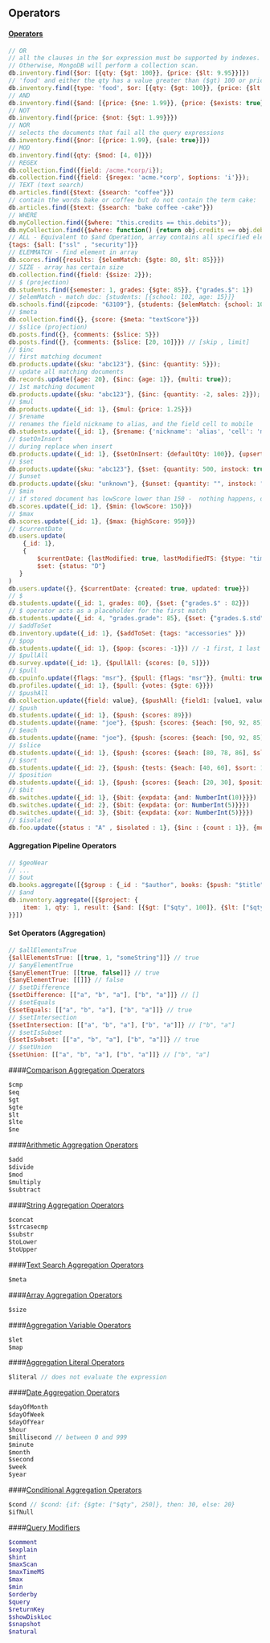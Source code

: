 Operators
-

#### [Operators](http://docs.mongodb.org/manual/reference/operator/query/)
````js
// OR
// all the clauses in the $or expression must be supported by indexes.
// Otherwise, MongoDB will perform a collection scan.
db.inventory.find({$or: [{qty: {$gt: 100}}, {price: {$lt: 9.95}}]})
// 'food' and either the qty has a value greater than ($gt) 100 or price is less than ($lt) 9.95
db.inventory.find({type: 'food', $or: [{qty: {$gt: 100}}, {price: {$lt: 9.95}}]})
// AND
db.inventory.find({$and: [{price: {$ne: 1.99}}, {price: {$exists: true}}]})
// NOT
db.inventory.find({price: {$not: {$gt: 1.99}}})
// NOR
// selects the documents that fail all the query expressions
db.inventory.find({$nor: [{price: 1.99}, {sale: true}]})
// MOD
db.inventory.find({qty: {$mod: [4, 0]}})
// REGEX
db.collection.find({field: /acme.*corp/i});
db.collection.find({field: {$regex: 'acme.*corp', $options: 'i'}});
// TEXT (text search)
db.articles.find({$text: {$search: "coffee"}})
// contain the words bake or coffee but do not contain the term cake:
db.articles.find({$text: {$search: "bake coffee -cake"}})
// WHERE
db.myCollection.find({$where: "this.credits == this.debits"});
db.myCollection.find({$where: function() {return obj.credits == obj.debits;}});
// ALL - Equivalent to $and Operation, array contains all specified elements.
{tags: {$all: ["ssl" , "security"]}}
// ELEMMATCH - find element in array
db.scores.find({results: {$elemMatch: {$gte: 80, $lt: 85}}})
// SIZE - array has certain size
db.collection.find({field: {$size: 2}});
// $ (projection)
db.students.find({semester: 1, grades: {$gte: 85}}, {"grades.$": 1})
// $elemMatch - match doc: {students: [{school: 102, age: 15}]}
db.schools.find({zipcode: "63109"}, {students: {$elemMatch: {school: 102, age: {$gt: 10}}}})
// $meta
db.collection.find({}, {score: {$meta: "textScore"}})
// $slice (projection)
db.posts.find({}, {comments: {$slice: 5}})
db.posts.find({}, {comments: {$slice: [20, 10]}}) // [skip , limit]
// $inc
// first matching document
db.products.update({sku: "abc123"}, {$inc: {quantity: 5}});
// update all matching documents
db.records.update({age: 20}, {$inc: {age: 1}}, {multi: true});
// 1st matching document
db.products.update({sku: "abc123"}, {$inc: {quantity: -2, sales: 2}});
// $mul
db.products.update({_id: 1}, {$mul: {price: 1.25}})
// $rename
// renames the field nickname to alias, and the field cell to mobile
db.students.update({_id: 1}, {$rename: {'nickname': 'alias', 'cell': 'mobile'}})
// $setOnInsert
// during replace when insert
db.products.update({_id: 1}, {$setOnInsert: {defaultQty: 100}}, {upsert: true})
// $set
db.products.update({sku: "abc123"}, {$set: {quantity: 500, instock: true, "details.make": "ZYX"}})
// $unset
db.products.update({sku: "unknown"}, {$unset: {quantity: "", instock: ""}})
// $min
// if stored document has lowScore lower than 150 -  nothing happens, otherwise lowScore will set to 150
db.scores.update({_id: 1}, {$min: {lowScore: 150}})
// $max
db.scores.update({_id: 1}, {$max: {highScore: 950}})
// $currentDate
db.users.update(
    {_id: 1},
    {
        $currentDate: {lastModified: true, lastModifiedTS: {$type: "timestamp"}},
        $set: {status: "D"}
   }
)
db.users.update({}, {$currentDate: {created: true, updated: true}})
// $
db.students.update({_id: 1, grades: 80}, {$set: {"grades.$" : 82}})
// $ operator acts as a placeholder for the first match
db.students.update({_id: 4, "grades.grade": 85}, {$set: {"grades.$.std" : 6}})
// $addToSet
db.inventory.update({_id: 1}, {$addToSet: {tags: "accessories" }})
// $pop
db.students.update({_id: 1}, {$pop: {scores: -1}}) // -1 first, 1 last
// $pullAll
db.survey.update({_id: 1}, {$pullAll: {scores: [0, 5]}})
// $pull
db.cpuinfo.update({flags: "msr"}, {$pull: {flags: "msr"}}, {multi: true})
db.profiles.update({_id: 1}, {$pull: {votes: {$gte: 6}}})
// $pushAll
db.collection.update({field: value}, {$pushAll: {field1: [value1, value2, value3]}});
// $push
db.students.update({_id: 1}, {$push: {scores: 89}})
db.students.update({name: "joe"}, {$push: {scores: {$each: [90, 92, 85]}}})
// $each
db.students.update({name: "joe"}, {$push: {scores: {$each: [90, 92, 85]}}})
// $slice
db.students.update({_id: 1}, {$push: {scores: {$each: [80, 78, 86], $slice: -5}}})
// $sort
db.students.update({_id: 2}, {$push: {tests: {$each: [40, 60], $sort: 1}}})
// $position
db.students.update({_id: 1}, {$push: {scores: {$each: [20, 30], $position: 2}}})
// $bit
db.switches.update({_id: 1}, {$bit: {expdata: {and: NumberInt(10)}}})
db.switches.update({_id: 2}, {$bit: {expdata: {or: NumberInt(5)}}})
db.switches.update({_id: 3}, {$bit: {expdata: {xor: NumberInt(5)}}})
// $isolated
db.foo.update({status : "A" , $isolated : 1}, {$inc : {count : 1}}, {multi: true})
````

#### Aggregation Pipeline Operators
````js
// $geoNear
// ...
// $out
db.books.aggregate([{$group : {_id : "$author", books: {$push: "$title"}}}, {$out : "authors"}])
// $and
db.inventory.aggregate([{$project: {
    item: 1, qty: 1, result: {$and: [{$gt: ["$qty", 100]}, {$lt: ["$qty", 250]}]}
}}])
````

#### Set Operators (Aggregation)
````js
// $allElementsTrue
{$allElementsTrue: [[true, 1, "someString"]]} // true
// $anyElementTrue
{$anyElementTrue: [[true, false]]} // true
{$anyElementTrue: [[]]} // false
// $setDifference
{$setDifference: [["a", "b", "a"], ["b", "a"]]} // []
// $setEquals
{$setEquals: [["a", "b", "a"], ["b", "a"]]} // true
// $setIntersection
{$setIntersection: [["a", "b", "a"], ["b", "a"]]} // ["b", "a"]
// $setIsSubset
{$setIsSubset: [["a", "b", "a"], ["b", "a"]]} // true
// $setUnion
{$setUnion: [["a", "b", "a"], ["b", "a"]]} // ["b", "a"]
````

####[Comparison Aggregation Operators](http://docs.mongodb.org/manual/reference/operator/aggregation-comparison/)
````js
$cmp
$eq
$gt
$gte
$lt
$lte
$ne
````

####[Arithmetic Aggregation Operators](http://docs.mongodb.org/manual/reference/operator/aggregation-arithmetic/)
````js
$add
$divide
$mod
$multiply
$subtract
````

####[String Aggregation Operators](http://docs.mongodb.org/manual/reference/operator/aggregation-string/)
````js
$concat
$strcasecmp
$substr
$toLower
$toUpper
````

####[Text Search Aggregation Operators](http://docs.mongodb.org/manual/reference/operator/aggregation-text-search/)
````js
$meta
````

####[Array Aggregation Operators](http://docs.mongodb.org/manual/reference/operator/aggregation-array/)
````js
$size
````

####[Aggregation Variable Operators](http://docs.mongodb.org/manual/reference/operator/aggregation-projection/)
````js
$let
$map
````

####[Aggregation Literal Operators](http://docs.mongodb.org/manual/reference/operator/aggregation-literal/)
````js
$literal // does not evaluate the expression
````

####[Date Aggregation Operators](http://docs.mongodb.org/manual/reference/operator/aggregation-date/)
````js
$dayOfMonth
$dayOfWeek
$dayOfYear
$hour
$millisecond // between 0 and 999
$minute
$month
$second
$week
$year
````

####[Conditional Aggregation Operators](http://docs.mongodb.org/manual/reference/operator/aggregation-conditional/)
````js
$cond // $cond: {if: {$gte: ["$qty", 250]}, then: 30, else: 20}
$ifNull
````

####[Query Modifiers](http://docs.mongodb.org/manual/reference/operator/query-modifier/)
````sh
$comment
$explain
$hint
$maxScan
$maxTimeMS
$max
$min
$orderby
$query
$returnKey
$showDiskLoc
$snapshot
$natural
````
